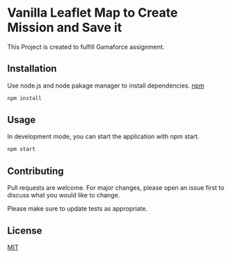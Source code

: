# Vanilla Leaflet Map to Create Mission and Save it

This Project is created to fulfill Gamaforce assignment.

## Installation

Use node.js and node pakage manager to install dependencies. [npm](https://nodejs.org/en/download/)

```bash
npm install
```

## Usage

In development mode, you can start the application with npm start.

```bash
npm start
```

## Contributing
Pull requests are welcome. For major changes, please open an issue first to discuss what you would like to change.

Please make sure to update tests as appropriate.

## License
[MIT](https://choosealicense.com/licenses/mit/)
